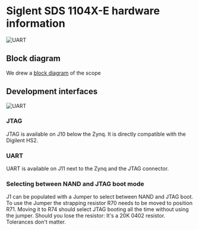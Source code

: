 # Siglent SDS 1104X-E hardware information

![UART](pictures/board.jpg)

## Block diagram

We drew a [block diagram](block_diagram/block.pdf) of the scope

## Development interfaces

![UART](pictures/interfaces.jpg)

### JTAG

JTAG is available on J10 below the Zynq. It is directly compatible with the Digilent HS2.


### UART

UART is available on J11 next to the Zynq and the JTAG connector.


### Selecting between NAND and JTAG boot mode

J1 can be populated with a Jumper to select between NAND and JTAG boot. To use the Jumper the strapping resistor R70 needs to be moved to position R71. Moving it to R74 should select JTAG booting all the time without using the jumper. Should you lose the resistor: It's a 20K 0402 resistor. Tolerances don't matter.
